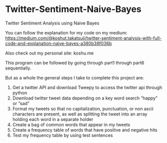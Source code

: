 # Twitter-Sentiment-Naive-Bayes
Twitter Sentiment Analysis using Naive Bayes

You can follow the explanation for my code on my medium: https://medium.com/@koshut.takatsuji/twitter-sentiment-analysis-with-full-code-and-explanation-naive-bayes-a380b38f036b

Also check out my personal site: koshu.me

This program can be followed by going through part1 through part6 sequentially. 

But as a whole the general steps I take to complete this project are:
1. Get a twitter API and download Tweepy to access the twitter api through python
2. Download twitter tweet data depending on a key word search “happy” or “sad”
3. Format my tweets so that no capitalization, punctuation, or non ascii characters are present, as well as splitting the tweet into an array holding each word in a separate holder
4. Create a bag of common words that appear in my tweets
5. Create a frequency table of words that have positive and negative hits
6. Test my frequency table by using test sentences
